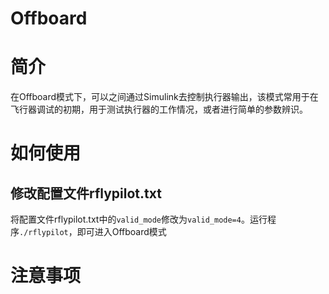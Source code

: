 # Offboard

# 简介

在Offboard模式下，可以之间通过Simulink去控制执行器输出，该模式常用于在飞行器调试的初期，用于测试执行器的工作情况，或者进行简单的参数辨识。

# 如何使用

## 修改配置文件rflypilot.txt

将配置文件rflypilot.txt中的`valid_mode`修改为`valid_mode=4`。运行程序`./rflypilot`，即可进入Offboard模式 

# 注意事项



